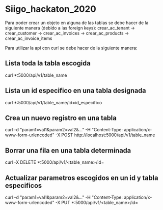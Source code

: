 # Siigo_hackaton_2020
Para poder crear un objeto en alguna de las tablas se debe hacer de la siguiente manera (debido a las foreign keys):
crear_ac_tenant -> crear_customer -> crear_ac_invoices -> crear_ac_products -> crear_ac_invoice_items

Para utilizar la api con curl se debe hacer de la siguiente manera:
## Lista toda la tabla escogida
curl *:5000/api/v1/table_name
## Lista un id especifico en una tabla designada
curl *:5000/api/v1/table_name/id=id_especifico
## Crea un nuevo registro en una tabla
curl -d "param1=val1&param2=val2&..." -H "Content-Type: application/x-www-form-urlencoded" -X POST http://localhost:5000/api/v1/table_name
## Borrar una fila en una tabla determinada
curl -X DELETE *:5000/api/v1/<table_name>/id=<id>

## Actualizar parametros escogidos en un id y tabla especificos
curl -d "param1=val1&param2=val2&..." -H "Content-Type: application/x-www-form-urlencoded" -X PUT  *:5000/api/v1/<table_name>/id=<id>